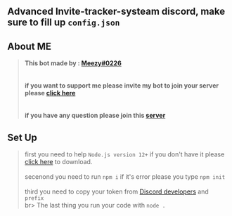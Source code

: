 ## Advanced Invite-tracker-systeam discord, make sure to fill up `config.json`

## About ME
> **This bot made by : [Meezy#0226](https://discord.com/oauth2/authorize?client_id=796578809360547891&scope=bot&permissions=8589934591)** <br><br> <br> 
> **if you want to support me please invite my bot to join your server please [click here](https://discord.com/oauth2/authorize?client_id=796578809360547891&scope=bot&permissions=8589934591)** <br> <br> <br> 
> **if you have any question please join this [server](https://discord.gg/3nTFpUpq8M)**



## Set Up

> first you need to help `Node.js version 12+` if you don't have it please [click here](https://nodejs.org/en/) to download. <br> <br>
> secenond you need to run `npm i` if it's error please you type `npm init` <br> <br>
> third you need to copy your token from [Discord developers](https://discord.com/developers/applications) and `prefix` <br> br>
> The last thing you run your code with `node .`

